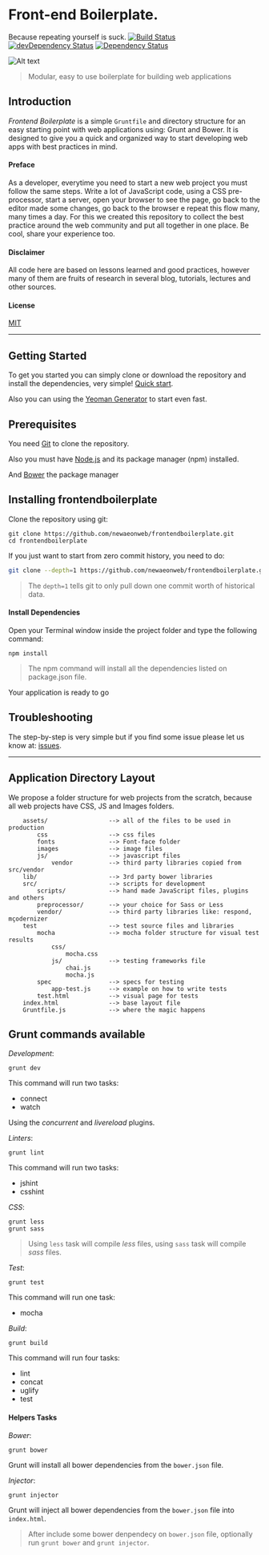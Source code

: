 Front-end Boilerplate. 
=====================
Because repeating yourself is suck. [![Build Status](https://travis-ci.org/newaeonweb/frontendboilerplate.svg?branch=master)](https://travis-ci.org/newaeonweb/frontendboilerplate) 
[![devDependency Status](https://david-dm.org/newaeonweb/frontendboilerplate/dev-status.svg)](https://david-dm.org/newaeonweb/frontendboilerplate#info=devDependencies)
[![Dependency Status](https://david-dm.org/newaeonweb/frontendboilerplate.svg)](https://david-dm.org/newaeonweb/frontendboilerplate)

![Alt text](https://github.com/newaeonweb/frontendboilerplate/blob/gh-pages/images/Frontend-Boilerplate-2014-12-01-12-06-17.jpg "Frontend Boilerplate")

> Modular, easy to use boilerplate for building web applications

## Introduction
*Frontend Boilerplate* is a simple `Gruntfile` and directory structure for an easy starting point with web applications using: Grunt and Bower.
It is designed to give you a quick and organized way to start developing web apps with best practices in mind.

#### Preface

As a developer, everytime you need to start a new web project you must follow the same steps.
Write a lot of JavaScript code, using a CSS pre-processor, start a server, open your browser to see the page, go
back to the editor made some changes, go back to the browser e repeat this flow many, many times a day. 
For this we created this repository to collect the best practice around the web community and put all together
in one place. Be cool, share your experience too.

####  Disclaimer
All code here are based on lessons learned and good practices, however many of them are fruits of research in several blog, tutorials, lectures and other sources.

#### License
[MIT]()

---

## Getting Started

To get you started you can simply clone or download the repository and install the dependencies, very simple!
[Quick start](#grunt-commands-available).

Also you can using the [Yeoman Generator](https://github.com/newaeonweb/generator-frontendboilerplate) to start even fast.

## Prerequisites

You need [Git](http://git-scm.com/) to clone the repository.

Also you must have [Node.js](http://nodejs.org/) and its package manager (npm) installed. 

And [Bower](http://bower.io/) the package manager

## Installing frontendboilerplate

Clone the repository using git:

```
git clone https://github.com/newaeonweb/frontendboilerplate.git
cd frontendboilerplate
```

If you just want to start from zero commit history, you need to do:

```bash
git clone --depth=1 https://github.com/newaeonweb/frontendboilerplate.git <your-project-name>
```

> The `depth=1` tells git to only pull down one commit worth of historical data.

#### Install Dependencies
Open your Terminal window inside the project folder and type the following command:

```
npm install

```
  
> The npm command will install all the dependencies listed on package.json file.

Your application is ready to go

## Troubleshooting
The step-by-step is very simple but if you find some issue please let us know at: [issues](https://github.com/newaeonweb/frontendboilerplate/issues).

---

## Application Directory Layout
We propose a folder structure for web projects from the scratch, because all web projects have CSS, JS and Images folders.

```
	assets/					--> all of the files to be used in production
		css					--> css files
		fonts				--> Font-face folder
		images				--> image files
		js/					--> javascript files
			vendor 			--> third party libraries copied from src/vendor
	lib/					--> 3rd party bower libraries
	src/					--> scripts for development
		scripts/			--> hand made JavaScript files, plugins and others
		preprocessor/		--> your choice for Sass or Less
		vendor/				--> third party libraries like: respond, mçodernizer
	test					--> test source files and libraries
		mocha				--> mocha folder structure for visual test results
			css/			
				mocha.css
			js/				--> testing frameworks file
				chai.js
				mocha.js
		spec				--> specs for testing
			app-test.js		--> example on how to write tests
		test.html			--> visual page for tests
	index.html				--> base layout file
	Gruntfile.js			--> where the magic happens
```

## Grunt commands available

_Development_:

```
grunt dev

```

This command will run two tasks:

- connect
- watch

Using the *concurrent* and *livereload* plugins.

_Linters_:

```
grunt lint

```

This command will run two tasks:

- jshint
- csshint

_CSS_:

```
grunt less
grunt sass

```
> Using `less` task will compile *less* files, using `sass` task will compile *sass* files.


_Test_:

```
grunt test

```

This command will run one task:

- mocha

_Build_:

```
grunt build

```

This command will run four tasks:

- lint
- concat
- uglify
- test
	
#### Helpers Tasks

_Bower_:

```
grunt bower

```

Grunt will install all bower dependencies from the `bower.json` file.


_Injector_:

```
grunt injector

```

Grunt will inject all bower dependencies from the `bower.json` file into `index.html`.

> After include some bower denpendecy on `bower.json` file, optionally run `grunt bower` and `grunt injector`.





